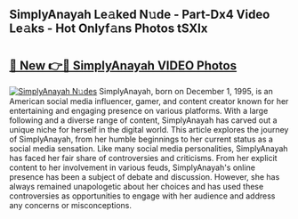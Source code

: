 ## SimplyAnayah Le𝚊ked N𝚞de - Part-Dx4 Video Le𝚊ks - Hot Onlyf𝚊ns Photos tSXIx

# <h2><a href="http://ab55089.deff.icu/?id=SimplyAnayah">🔗 New 👉🔴 SimplyAnayah VIDEO Photos</a></h2>

[![SimplyAnayah N𝚞des](https://i.imgur.com/rIISA9y.gif)](http://ab55089.deff.icu/?id=SimplyAnayah)
SimplyAnayah, born on December 1, 1995, is an American social media influencer, gamer, and content creator known for her entertaining and engaging presence on various platforms. With a large following and a diverse range of content, SimplyAnayah has carved out a unique niche for herself in the digital world. This article explores the journey of SimplyAnayah, from her humble beginnings to her current status as a social media sensation. Like many social media personalities, SimplyAnayah has faced her fair share of controversies and criticisms. From her explicit content to her involvement in various feuds, SimplyAnayah's online presence has been a subject of debate and discussion. However, she has always remained unapologetic about her choices and has used these controversies as opportunities to engage with her audience and address any concerns or misconceptions.
